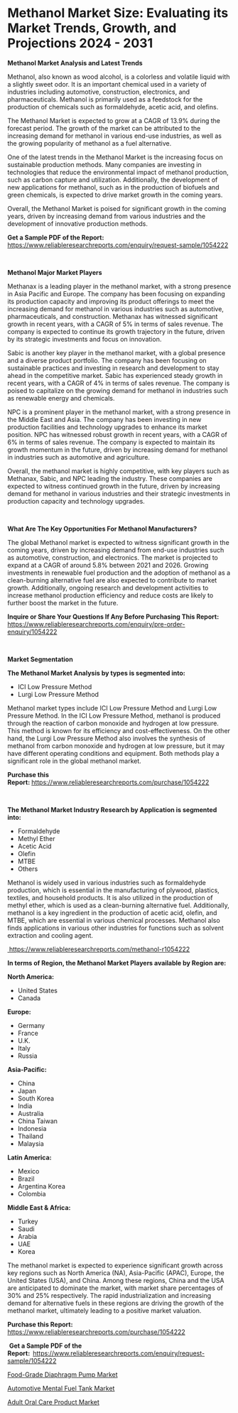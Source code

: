 <p><h1>Methanol Market Size: Evaluating its Market Trends, Growth, and Projections 2024 - 2031</h1></p><p><strong>Methanol Market Analysis and Latest Trends</strong></p>
<p><p>Methanol, also known as wood alcohol, is a colorless and volatile liquid with a slightly sweet odor. It is an important chemical used in a variety of industries including automotive, construction, electronics, and pharmaceuticals. Methanol is primarily used as a feedstock for the production of chemicals such as formaldehyde, acetic acid, and olefins.</p><p>The Methanol Market is expected to grow at a CAGR of 13.9% during the forecast period. The growth of the market can be attributed to the increasing demand for methanol in various end-use industries, as well as the growing popularity of methanol as a fuel alternative.</p><p>One of the latest trends in the Methanol Market is the increasing focus on sustainable production methods. Many companies are investing in technologies that reduce the environmental impact of methanol production, such as carbon capture and utilization. Additionally, the development of new applications for methanol, such as in the production of biofuels and green chemicals, is expected to drive market growth in the coming years.</p><p>Overall, the Methanol Market is poised for significant growth in the coming years, driven by increasing demand from various industries and the development of innovative production methods.</p></p>
<p><strong>Get a Sample PDF of the Report:&nbsp;</strong> <a href="https://www.reliableresearchreports.com/enquiry/request-sample/1054222">https://www.reliableresearchreports.com/enquiry/request-sample/1054222</a></p>
<p>&nbsp;</p>
<p><strong>Methanol Major Market Players</strong></p>
<p><p>Methanax is a leading player in the methanol market, with a strong presence in Asia Pacific and Europe. The company has been focusing on expanding its production capacity and improving its product offerings to meet the increasing demand for methanol in various industries such as automotive, pharmaceuticals, and construction. Methanax has witnessed significant growth in recent years, with a CAGR of 5% in terms of sales revenue. The company is expected to continue its growth trajectory in the future, driven by its strategic investments and focus on innovation.</p><p>Sabic is another key player in the methanol market, with a global presence and a diverse product portfolio. The company has been focusing on sustainable practices and investing in research and development to stay ahead in the competitive market. Sabic has experienced steady growth in recent years, with a CAGR of 4% in terms of sales revenue. The company is poised to capitalize on the growing demand for methanol in industries such as renewable energy and chemicals.</p><p>NPC is a prominent player in the methanol market, with a strong presence in the Middle East and Asia. The company has been investing in new production facilities and technology upgrades to enhance its market position. NPC has witnessed robust growth in recent years, with a CAGR of 6% in terms of sales revenue. The company is expected to maintain its growth momentum in the future, driven by increasing demand for methanol in industries such as automotive and agriculture.</p><p>Overall, the methanol market is highly competitive, with key players such as Methanax, Sabic, and NPC leading the industry. These companies are expected to witness continued growth in the future, driven by increasing demand for methanol in various industries and their strategic investments in production capacity and technology upgrades.</p></p>
<p>&nbsp;</p>
<p><strong>What Are The Key Opportunities For Methanol Manufacturers?</strong></p>
<p><p>The global Methanol market is expected to witness significant growth in the coming years, driven by increasing demand from end-use industries such as automotive, construction, and electronics. The market is projected to expand at a CAGR of around 5.8% between 2021 and 2026. Growing investments in renewable fuel production and the adoption of methanol as a clean-burning alternative fuel are also expected to contribute to market growth. Additionally, ongoing research and development activities to increase methanol production efficiency and reduce costs are likely to further boost the market in the future.</p></p>
<p><strong>Inquire or Share Your Questions If Any Before Purchasing This Report:</strong> <a href="https://www.reliableresearchreports.com/enquiry/pre-order-enquiry/1054222">https://www.reliableresearchreports.com/enquiry/pre-order-enquiry/1054222</a></p>
<p>&nbsp;</p>
<p><strong>Market Segmentation</strong></p>
<p><strong>The Methanol Market Analysis by types is segmented into:</strong></p>
<p><ul><li>ICI Low Pressure Method</li><li>Lurgi Low Pressure Method</li></ul></p>
<p><p>Methanol market types include ICI Low Pressure Method and Lurgi Low Pressure Method. In the ICI Low Pressure Method, methanol is produced through the reaction of carbon monoxide and hydrogen at low pressure. This method is known for its efficiency and cost-effectiveness. On the other hand, the Lurgi Low Pressure Method also involves the synthesis of methanol from carbon monoxide and hydrogen at low pressure, but it may have different operating conditions and equipment. Both methods play a significant role in the global methanol market.</p></p>
<p><strong>Purchase this Report:&nbsp;</strong><a href="https://www.reliableresearchreports.com/purchase/1054222">https://www.reliableresearchreports.com/purchase/1054222</a></p>
<p>&nbsp;</p>
<p><strong>The Methanol Market Industry Research by Application is segmented into:</strong></p>
<p><ul><li>Formaldehyde</li><li>Methyl Ether</li><li>Acetic Acid</li><li>Olefin</li><li>MTBE</li><li>Others</li></ul></p>
<p><p>Methanol is widely used in various industries such as formaldehyde production, which is essential in the manufacturing of plywood, plastics, textiles, and household products. It is also utilized in the production of methyl ether, which is used as a clean-burning alternative fuel. Additionally, methanol is a key ingredient in the production of acetic acid, olefin, and MTBE, which are essential in various chemical processes. Methanol also finds applications in various other industries for functions such as solvent extraction and cooling agent.</p></p>
<p><a href="https://www.reliableresearchreports.com/methanol-r1054222">&nbsp;https://www.reliableresearchreports.com/methanol-r1054222</a></p>
<p><strong>In terms of Region, the Methanol Market Players available by Region are:</strong></p>
<p>
    <p> <strong> North America: </strong>
        <ul>
            <li>United States</li>
            <li>Canada</li>
        </ul>
        </p> 
    <p> <strong> Europe: </strong>
        <ul>
            <li>Germany</li>
            <li>France</li>
            <li>U.K.</li>
            <li>Italy</li>
            <li>Russia</li>
        </ul>
        </p> 
    <p> <strong> Asia-Pacific: </strong>
        <ul>
            <li>China</li>
            <li>Japan</li>
            <li>South Korea</li>
            <li>India</li>
            <li>Australia</li>
            <li>China Taiwan</li>
            <li>Indonesia</li>
            <li>Thailand</li>
            <li>Malaysia</li>
        </ul>
        </p> 
    <p> <strong> Latin America: </strong>
        <ul>
            <li>Mexico</li>
            <li>Brazil</li>
            <li>Argentina Korea</li>
            <li>Colombia</li>
        </ul>
        </p> 
    <p> <strong> Middle East & Africa: </strong>
        <ul>
            <li>Turkey</li>
            <li>Saudi</li>
            <li>Arabia</li>
            <li>UAE</li>
            <li>Korea</li>
        </ul>
    </p>
    </p>
<p><p>The methanol market is expected to experience significant growth across key regions such as North America (NA), Asia-Pacific (APAC), Europe, the United States (USA), and China. Among these regions, China and the USA are anticipated to dominate the market, with market share percentages of 30% and 25% respectively. The rapid industrialization and increasing demand for alternative fuels in these regions are driving the growth of the methanol market, ultimately leading to a positive market valuation.</p></p>
<p><strong>Purchase this Report: </strong><a href="https://www.reliableresearchreports.com/purchase/1054222">https://www.reliableresearchreports.com/purchase/1054222</a></p>
<p>&nbsp;<strong>Get a Sample PDF of the Report:&nbsp;&nbsp;</strong><a href="https://www.reliableresearchreports.com/enquiry/request-sample/1054222">https://www.reliableresearchreports.com/enquiry/request-sample/1054222</a></p>
<p><strong></strong></p>
<p><p><a href="https://github.com/amapolalg/Market-Research-Report-List-1/blob/main/food-grade-diaphragm-pump-market.md">Food-Grade Diaphragm Pump Market</a></p><p><a href="https://github.com/julyju69/Market-Research-Report-List-4/blob/main/automotive-mental-fuel-tank-market.md">Automotive Mental Fuel Tank Market</a></p><p><a href="https://github.com/nathandecarvalho/Market-Research-Report-List-4/blob/main/adult-oral-care-product-market.md">Adult Oral Care Product Market</a></p></p>